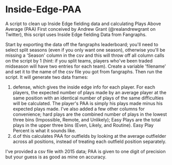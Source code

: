 # Inside-Edge-PAA
A script to clean up Inside Edge fielding data and calculating Plays Above Average (PAA)
First conceived by Andrew Grant (@realandrewgrant on Twitter), this script uses Inside Edge fielding Data from Fangraphs.

Start by exporting the data off the fangraphs leaderboard; you'll need to select split seasons (even if you only want one season), otherwise you'll be missing a 'Season' column in the csv and this will throw off all column calls on the script by 1 (hint: if you split teams, players who've been traded midseason will have two entries for each team).  Create a variable 'filename' and set it to the name of the csv file you got from fangraphs.  Then run the script.  It will generate two data frames:
1) defense, which gives the inside edge info for each player.  For each players, the expected number of plays made by an average player at the same position with an identical number of plays of the same difficulties will be calculated.  The player's PAA is simply his plays made minus his expected plays made.  I've also added a few other columns for convenience; hard plays are the combined number of plays in the lowest three bins (Impossible, Remote, and Unlikely); Easy Plays are the total plays in the upper three bins (Even, Likely, and Routine).  Easy Play Percent is what it sounds like.
2) d.of this calculates PAA for outfields by looking at the average outfielder across all positions, instead of treating each outfield position separately. 

I've provided a csv file with 2015 data; PAA is given to one digit of precision but your guess is as good as mine on accuracy.
